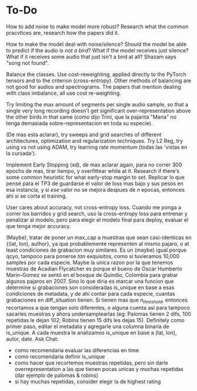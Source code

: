 # To-Do

How to add noise to make model more robust? Research what the common pracvtices are, research how the papers did it.

How to make the model deal with noise/silence? Should the model be able to predict if the audio is *not a bird*? What if the model receives just silence? What if it receives some audio that just isn't a bird at all? Shazam says "song not found".

Balance the classes. Use cost-reweighting, applied directly to the PyTorch tensors and to the criterion (cross-entropy). Other methods of balancing are not good for audios and spectrograms. The papers that mention dealing with class imbalance, all use cost re-weighting.

Try limiting the max amount of segments per single audio sample, so that a single very long recording doesn't get significant over-representation above the other birds in that same (como dijo Trini, que la pajarita "Maria" no tenga demasiada sobre-representacion en toda su especie).

(De mas esta aclarar), try sweeps and grid searches of different architectures, optimization and regularization techniques. Try L2 Reg, try using vs not using ADAM, try learning rate momentum (todas las 'vistas en la cursada').

Implement Early Stopping (xd), de mas aclarar again, para no correr 300 epochs de mas, tirar tiempo, y overfittear while at it. Research if there's some common heuristic for what early-stop margin to set. Replicar lo que pensé para el TP3 de guardarse el valor de loss mas bajo y sus pesos en esa instancia, y si *ese* valor no se mejora despues de $n$ epocas, entonces ahi si se corta el training.

User cares about accuracy, not cross-entropy loss. Cuando me ponga a correr los barridos y grid search, uso la cross-entropy loss para entrenar y penalizar al modelo, pero para elegir el modelo final para deploy, evaluar el que tenga mejor accuracy.

(Maybe), tratar de poner un max_cap a muestras que sean casi-identicas en {(lat, lon), author}, ya que probablemente representen al mismo pajaro, o at least condiciones de grabacion muy similares. Es un (maybe) igual porque qcyo, tampoco para ponerse *tan* exquisitos, como si tuvieramos 10,000 samples por cada especie. Maybe la unica razon por la que tenemos muestras de Acadian Flycatcher es porque el bueno de Oscar Humberto Marin-Gomez se sentó en el bosque de Quindio, Colombia para grabar algunos pajaros en 2007. Sino lo que diria es marcar una funcion que determine si grabaciones son consideradas is_unique en base a esas condiciones de metadata, y de ahi contar para cada especie, cuantas grabaciones en diff_situation tienen. Si tienen mas que $n_{threshold}$, entonces recortamos a que tengan solo diferentes, o alguna cuenta asi para tampoco sacarles muestras y ahora undersamplearlas (eg: Palomas tienen 2 difs, 100 repetidas le dejan 102; Robins tienen 15 difs les dejas 15). Definitely como primer paso, editar el metadata y agregarle una columna binaria de is_unique. A cada muestra le analizamos is_unique en base a (lat, lon), autor, date. Ask Chat:

- como recomendaria evaluar las diferencias en time
- como recomendaria definir is_unique
- como hacer que recortemos muestras repetidas, pero sin darle overrepresentation a las que tienen pocas unicas y muchas repetidas (dar ejemplo de palomas & robins)
- si hay muchas repetidas, consider elegir la de highest rating
